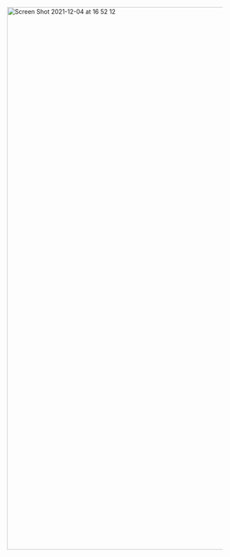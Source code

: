 <img width="1264" alt="Screen Shot 2021-12-04 at 16 52 12" src="https://user-images.githubusercontent.com/28232585/144713970-41476fc3-b434-4a08-8997-9c118f506f24.png">
